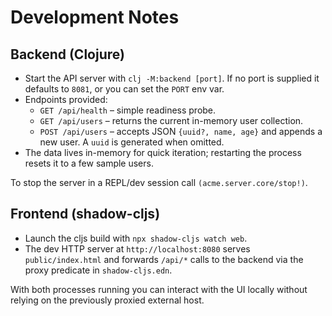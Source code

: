 # Development Notes

## Backend (Clojure)

- Start the API server with `clj -M:backend [port]`. If no port is supplied it defaults to `8081`, or you can set the `PORT` env var.
- Endpoints provided:
  - `GET /api/health` – simple readiness probe.
  - `GET /api/users` – returns the current in-memory user collection.
  - `POST /api/users` – accepts JSON `{uuid?, name, age}` and appends a new user. A `uuid` is generated when omitted.
- The data lives in-memory for quick iteration; restarting the process resets it to a few sample users.

To stop the server in a REPL/dev session call `(acme.server.core/stop!)`.

## Frontend (shadow-cljs)

- Launch the cljs build with `npx shadow-cljs watch web`.
- The dev HTTP server at `http://localhost:8080` serves `public/index.html` and forwards `/api/*` calls to the backend via the proxy predicate in `shadow-cljs.edn`.

With both processes running you can interact with the UI locally without relying on the previously proxied external host.
